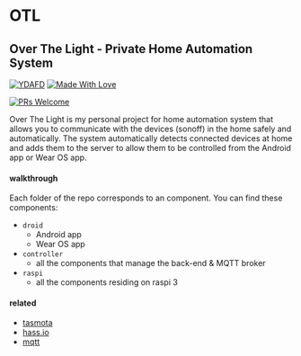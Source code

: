 # OTL

## Over The Light - Private Home Automation System

[![YDAFD](https://forthebadge.com/images/badges/you-didnt-ask-for-this.svg)](#)
[![Made With Love](https://forthebadge.com/images/badges/built-with-love.svg)](#)

[![PRs Welcome](https://img.shields.io/badge/PRs-welcome-brightgreen.svg?style=flat-square)](http://makeapullrequest.com)

Over The Light is my personal project for home automation system that allows you to communicate with the devices (sonoff) in the home safely and automatically. The system automatically detects connected devices at home and adds them to the server to allow them to be controlled from the Android app or Wear OS app.

#### walkthrough
Each folder of the repo corresponds to an component. You can find these components:

- `droid`
  - Android app
  - Wear OS app
- `controller`
  - all the components that manage the back-end & MQTT broker
- `raspi`
  - all the components residing on raspi 3
  
#### related
- [tasmota](https://github.com/arendst/Sonoff-Tasmota)
- [hass.io](https://github.com/home-assistant/hassio)
- [mqtt](https://www.hivemq.com)
